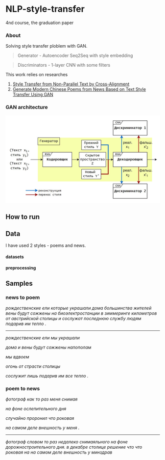 # NLP-style-transfer
4nd course, the graduation paper

### About
Solving style transfer ploblem with GAN. 

> Generator - Autoencoder Seq2Seq with style embedding

> Discriminators - 1-layer CNN with some filters

This work relies on researches 
1. [Style Transfer from Non-Parallel Text by Cross-Alignment](https://arxiv.org/abs/1705.09655)
2. [Generate Modern Chinese Poems from News Based on Text Style Transfer Using GAN](https://ieeexplore.ieee.org/document/8959907)

### GAN architecture
![](.no_progr_stuff/GAN_model.jpg)

## How to run

## Data
 I have used 2 styles - poems and news.
#### datasets
#### preprocessing

## Samples
### news to poem
*рождественские ели которые украшали дома большинства жителей вены будут сожжены на биоэлектростанции в зиммеринге 
километров от австрийской столицы и сослужат последнюю службу людям подарив им тепло .*
______________________________________


*рождественские ели мы украшали*

*дома и вены будут сожжены напополам*

*мы вдвоем*

*огонь от страсти столицы*

*сослужит лишь подарив им все тепло .*

### poem to news
*фотограф как то раз меня снимая*

*на фоне ослепительного дня*

*случайно проронил что роковая*

*на самом деле внешность у меня .*
______________________________________

*фотограф словом то раз недалеко снимаяльного на фоне дорожностроительного дня. в декабре столице решение что что роковая на на самом деле внешность у минздрав*

